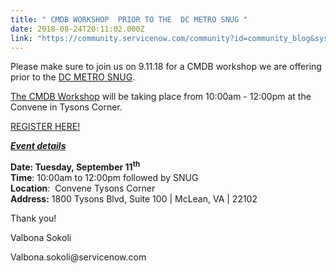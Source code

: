 ```yaml
---
title: " CMDB WORKSHOP  PRIOR TO THE  DC METRO SNUG "
date: 2018-08-24T20:11:02.000Z
link: "https://community.servicenow.com/community?id=community_blog&sys_id=5f57e9b6db80af445129a851ca961963"
---
```

<p>Please make sure to join us on 9.11.18 for a CMDB workshop we are offering prior to the <a href="https://go.servicenow.com/LP&#61;10836" rel="nofollow">DC METRO SNUG</a>. </p>
<p><a href="https://go.servicenow.com/LP&#61;10931" rel="nofollow">The CMDB Workshop</a> will be taking place from 10:00am - 12:00pm at the Convene in Tysons Corner. </p>
<p><a href="https://go.servicenow.com/LP&#61;10931" rel="nofollow">REGISTER HERE!</a></p>
<p><strong><em><u>Event details</u></em></strong></p>
<p><strong>Date: Tuesday, September 11<sup>th</sup> </strong><br /><strong>Time</strong>: 10:00am to 12:00pm followed by SNUG<br /><strong>Location</strong>:  Convene Tysons Corner<br /><strong>Address:</strong> 1800 Tysons Blvd, Suite 100 | McLean, VA | 22102</p>
<p>Thank you!</p>
<p>Valbona Sokoli </p>
<p>Valbona.sokoli&#64;servicenow.com</p>